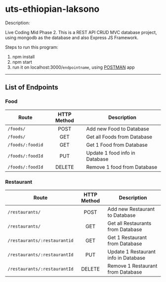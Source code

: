 # uts-ethiopian-laksono

Description:

Live Coding Mid Phase 2.
This is a REST API CRUD MVC database project, using mongodb as the database and also Express JS Framework.

Steps to run this program:
1. npm install
2. npm start
3. run it on localhost:3000/`endpointname`, using [POSTMAN](https://www.getpostman.com/) app

-----
## List of Endpoints

### Food

|Route | HTTP Method | Description |
|------|:----:|-------------|
|`/foods/` | POST | Add new Food to Database |
|`/foods/` | GET | Get all Foods from Database |
|`/foods/:foodid` | GET | Get 1 Food from Database |
|`/foods/:foodId` | PUT | Update 1 food info in Database |
|`/foods/:foodId` | DELETE | Remove 1 food from Database |


### Restaurant

|Route | HTTP Method | Description |
|------|:----:|-------------|
|`/restaurants/` | POST | Add new Restaurant to Database |
|`/restaurants/` | GET | Get all Restaurants from Database |
|`/restaurants/:restaurantid` | GET | Get 1 Restaurant from Database |
|`/restaurants/:restaurantId` | PUT | Update 1 Restaurant info in Database |
|`/restaurants/:restaurantId` | DELETE | Remove 1 Restaurant from Database |
